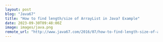 ```yaml
---
layout: post
blog: "Java67"
title: "How to find length/size of ArrayList in Java? Example"
date: 2023-09-30T09:48:00Z
image: images/java.png
remote_url: "http://www.java67.com/2016/07/how-to-find-length-size-of-arraylist-in-java.html"
---
```

